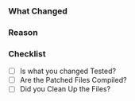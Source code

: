 ### What Changed

<!-- Describe what you changed. (Write below this Commend) -->

### Reason

<!-- The Reason why you did these Changes. (Write below this Commend) -->

### Checklist

<!-- Place a 'x' inside the '[}' to Check the Box. -->

* [ ] Is what you changed Tested?
* [ ] Are the Patched Files Compiled?
* [ ] Did you Clean Up the Files?
